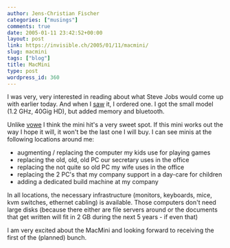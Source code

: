 ```yaml
---
author: Jens-Christian Fischer
categories: ["musings"]
comments: true
date: 2005-01-11 23:42:52+00:00
layout: post
link: https://invisible.ch/2005/01/11/macmini/
slug: macmini
tags: ["blog"]
title: MacMini
type: post
wordpress_id: 360
---
```


I was very, very interested in reading about what Steve Jobs would come up with earlier today. And when I [saw][1] it, I ordered one. I got the small model (1.2 GHz, 40Gig HD), but added memory and bluetooth.

Unlike [vowe][2] I think the mini hit's a very sweet spot. If this mini works out the way I hope it will, it won't be the last one I will buy. I can see minis at the following locations around me:
 
* augmenting / replacing the computer my kids use for playing games
* replacing the old, old, old PC our secretary uses in the office
* replacing the not quite so old PC my wife uses in the office
* replacing the 2 PC's that my company support in a day-care for children
* adding a dedicated build machine at my company

In all locations, the necessary infrastructure (monitors, keyboards, mice, kvm switches, ethernet cabling) is available. Those computers don't need large disks (because there either are file servers around or the documents that get written will fit in 2 GB during the next 5 years - if even that)

I am very excited about the MacMini and looking forward to receiving the first of the (planned) bunch.


[1]: https://www.apple.com/chde/macmini/
[2]: https://vowe.net/archives/005493.html
